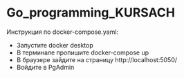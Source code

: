 # Go_programming_KURSACH
Инструкция по docker-compose.yaml:
- Запустите docker desktop
- В терминале пропишите docker-compose up
- В браузере зайдите на страницу http://localhost:5050/
- Войдите в PgAdmin
